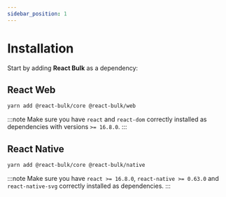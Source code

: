 ```yaml
---
sidebar_position: 1
---
```


# Installation

Start by adding **React Bulk** as a dependency:

## React Web

```bash
yarn add @react-bulk/core @react-bulk/web
```

:::note
Make sure you have `react` and `react-dom` correctly installed as dependencies with versions `>= 16.8.0`.
:::

## React Native

```bash
yarn add @react-bulk/core @react-bulk/native
```

:::note
Make sure you have `react >= 16.8.0`, `react-native >= 0.63.0` and `react-native-svg` correctly installed as dependencies.
:::
